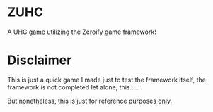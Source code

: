 # ZUHC
 A UHC game utilizing the Zeroify game framework!


# Disclaimer

This is just a quick game I made just to test the framework itself, the framework is not completed
let alone, this.....

But nonetheless, this is just for reference purposes only.